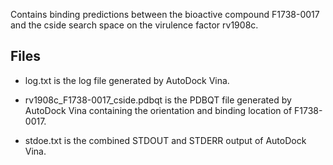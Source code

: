 Contains binding predictions between the bioactive compound F1738-0017 and the cside search space on the virulence factor rv1908c.

## Files

- log.txt is the log file generated by AutoDock Vina.

- rv1908c_F1738-0017_cside.pdbqt is the PDBQT file generated by AutoDock Vina containing the orientation and binding location of F1738-0017.

- stdoe.txt is the combined STDOUT and STDERR output of AutoDock Vina.

